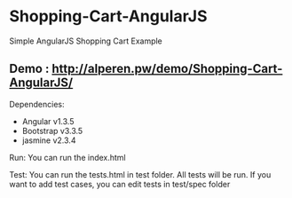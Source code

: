 # Shopping-Cart-AngularJS

Simple AngularJS Shopping Cart Example

Demo : http://alperen.pw/demo/Shopping-Cart-AngularJS/
---------------------



Dependencies:
* Angular v1.3.5
* Bootstrap v3.3.5
* jasmine v2.3.4


Run: You can run the index.html

Test: You can run the tests.html in test folder. All tests will be run. If you want to add test cases, you can edit tests in test/spec folder


